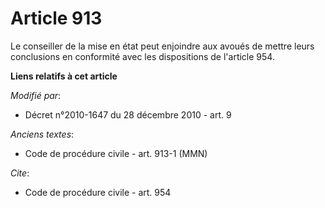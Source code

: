 # Article 913

Le conseiller de la mise en état peut enjoindre aux avoués de mettre leurs conclusions en conformité avec les dispositions de
l'article 954.

**Liens relatifs à cet article**

_Modifié par_:

  - Décret n°2010-1647 du 28 décembre 2010 - art. 9

_Anciens textes_:

  - Code de procédure civile - art. 913-1 (MMN)

_Cite_:

  - Code de procédure civile - art. 954
